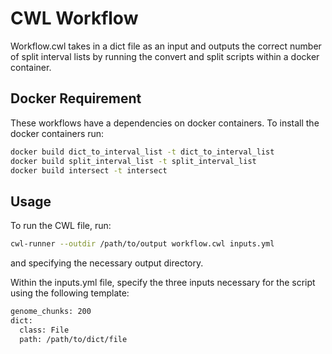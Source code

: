 # CWL Workflow

Workflow.cwl takes in a dict file as an input and outputs the correct number of split interval lists by running the convert and split scripts within a docker container.

## Docker Requirement

These workflows have a dependencies on docker containers. To install the docker containers run:

```bash
docker build dict_to_interval_list -t dict_to_interval_list
docker build split_interval_list -t split_interval_list
docker build intersect -t intersect
```

## Usage

To run the CWL file, run:

```bash
cwl-runner --outdir /path/to/output workflow.cwl inputs.yml
```

and specifying the necessary output directory.

Within the inputs.yml file, specify the three inputs necessary for the script using the following template:

```bash
genome_chunks: 200
dict:
  class: File
  path: /path/to/dict/file
```
